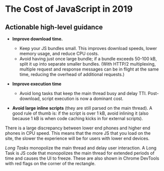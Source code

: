 # The Cost of JavaScript in 2019

Actionable high-level guidance
------------------------------
* **Improve download time.**
  * Keep your JS bundles small. This improves download speeds, lower memory usage, and reduce CPU costs.
  * Avoid having just once large bundle; if a bundle exceeds 50-100 kB, split it up into separate smaller
    bundles. (With HTTP/2 multiplexing, multiple request and response messages can be in flight at the same time,
	reducing the overhead of additional requests.)

* **Improve execution time**
  * Avoid long tasks that keep the main thread busy and delay TTI. Post-download, script execution is now a dominant cost.

* **Avoid large inline scripts** (they are still parsed on the main thread). A good rule of thumb is: if the script
  is over 1 kB, avoid inlining it (also because 1 kB is when code caching kicks in for external scripts).

There is a large discrepancy between lower end phones and higher end phones in CPU speed. This means that the more JS that
you load on the site, the slower the experience will be for users with lower end devices.

*Long Tasks* monopolize the main thread and delay user interaction. A Long Task is JS code that monopolizes the main
thread for extended periods of time and causes the UI to freeze. These are also shown in Chrome DevTools with
red flags on the corner of the rectangle.
